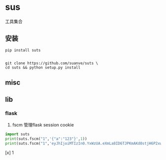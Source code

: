 
# sus

工具集合

## 安装
```shell
pip install suts


git clone https://github.com/suanve/suts \
cd suts && python setup.py install

```

## misc


## lib
### flask
1. fscm
管理flask session cookie
```python
import suts
print(suts.fscm("1",'{"a":"123"}',1))
print(suts.fscm("1",'eyJhIjoiMTIzIn0.YxWzUA.eXmLa8ID6TJPKmAKd0stjH6P2xw',0))
```


[x] 1